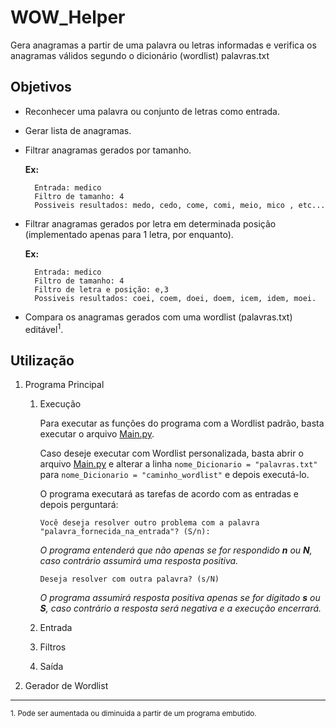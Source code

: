 # WOW_Helper
Gera anagramas a partir de uma palavra ou letras informadas e verifica os anagramas válidos segundo o dicionário (wordlist) palavras.txt

## Objetivos

+ Reconhecer uma palavra ou conjunto de letras como entrada.
+ Gerar lista de anagramas.
+ Filtrar anagramas gerados por tamanho.
    
     **Ex:**
        
        Entrada: medico
        Filtro de tamanho: 4
        Possiveis resultados: medo, cedo, come, comi, meio, mico , etc...

+ Filtrar anagramas gerados por letra em determinada posição (implementado 
apenas para 1 letra, por enquanto).

     **Ex:**
     
        Entrada: medico
        Filtro de tamanho: 4
        Filtro de letra e posição: e,3
        Possiveis resultados: coei, coem, doei, doem, icem, idem, moei.
        
+ Compara os anagramas gerados com uma wordlist (palavras.txt) editável<sup>1</sup>.

## Utilização
1. Programa Principal
    1. Execução
    
        Para executar as funções do programa com a Wordlist padrão,
         basta executar o arquivo [Main.py](./Main.py).
         
         Caso deseje executar com Wordlist personalizada, basta
         abrir o arquivo [Main.py](./Main.py) e alterar a linha
         ```nome_Dicionario = "palavras.txt"``` para 
         ```nome_Dicionario = "caminho_wordlist"``` e depois executá-lo.
         
         O programa executará as tarefas de acordo com as entradas
         e depois perguntará:
         ```
         Você deseja resolver outro problema com a palavra "palavra_fornecida_na_entrada"? (S/n):
         ```
         *O programa entenderá que não apenas se for respondido **n** ou **N**, 
         caso contrário assumirá uma resposta positiva.*
         
         ```
         Deseja resolver com outra palavra? (s/N)
         ```
         *O programa assumirá resposta positiva apenas se for digitado **s** ou **S**, caso contrário a resposta será negativa 
         e a execução encerrará.*
    2. Entrada
    3. Filtros
    4. Saída

2. Gerador de Wordlist

<hr />
<p>
<small>1. Pode ser aumentada ou diminuida a 
partir de um programa embutido.
</p>

